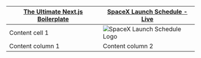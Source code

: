 [The Ultimate Next.js Boilerplate](https://nextjsboilerplate.com/) | [SpaceX Launch Schedule - Live](https://spacexschedule.com/)
------------ | -------------
Content cell 1 | ![SpaceX Launch Schedule Logo](/Nases/Nases/blob/main/spacexschedule.com.png?raw=true)
Content column 1 | Content column 2
